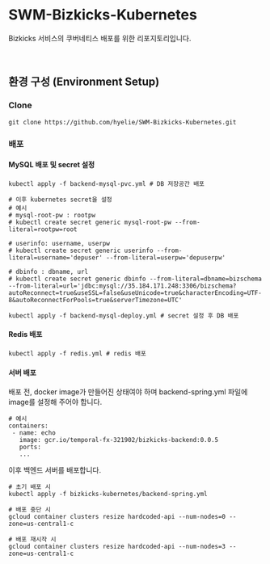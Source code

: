 # SWM-Bizkicks-Kubernetes
Bizkicks 서비스의 쿠버네티스 배포를 위한 리포지토리입니다.

  
<br/>

## 환경 구성 (Environment Setup)
### Clone
```
git clone https://github.com/hyelie/SWM-Bizkicks-Kubernetes.git
```


### 배포
#### MySQL 배포 및 secret 설정
```
kubectl apply -f backend-mysql-pvc.yml # DB 저장공간 배포

# 이후 kubernetes secret을 설정
# 예시
# mysql-root-pw : rootpw
# kubectl create secret generic mysql-root-pw --from-literal=rootpw=root

# userinfo: username, userpw
# kubectl create secret generic userinfo --from-literal=username='depuser' --from-literal=userpw='depuserpw'

# dbinfo : dbname, url
# kubectl create secret generic dbinfo --from-literal=dbname=bizschema --from-literal=url='jdbc:mysql://35.184.171.248:3306/bizschema?autoReconnect=true&useSSL=false&useUnicode=true&characterEncoding=UTF-8&autoReconnectForPools=true&serverTimezone=UTC'

kubectl apply -f backend-mysql-deploy.yml # secret 설정 후 DB 배포
```

#### Redis 배포
```
kubectl apply -f redis.yml # redis 배포
```

#### 서버 배포
배포 전, docker image가 만들어진 상태여야 하며 backend-spring.yml 파일에 image를 설정해 주어야 합니다.
```
# 예시
containers:
 - name: echo
   image: gcr.io/temporal-fx-321902/bizkicks-backend:0.0.5
   ports:  
   ...
```

이후 백엔드 서버를 배포합니다.
```
# 초기 배포 시
kubectl apply -f bizkicks-kubernetes/backend-spring.yml

# 배포 중단 시
gcloud container clusters resize hardcoded-api --num-nodes=0 --zone=us-central1-c

# 배포 재시작 시
gcloud container clusters resize hardcoded-api --num-nodes=3 --zone=us-central1-c
```
